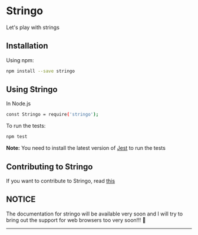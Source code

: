 # Stringo
Let's play with strings

## Installation
Using npm:
```bash
npm install --save stringo
```

## Using Stringo

In Node.js
```bash
const Stringo = require('stringo');
```

To run the tests:
```bash
npm test
```

**Note:** You need to install the latest version of [Jest](https://jestjs.io/) to run the tests

## Contributing to Stringo
If you want to contribute to Stringo, read [this](https://github.com/Atul-Kumar-Official/Stringo/blob/master/CONTRIBUTING.md)

## NOTICE
The documentation for stringo will be available very soon and I will try to bring out the support for web browsers too very soon!!! 🎉

---
